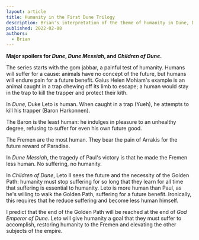 ```yaml
---
layout: article
title: Humanity in the First Dune Trilogy
description: Brian's interpretation of the theme of humanity in Dune, Dune Messiah, and Children of Dune.
published: 2022-02-08
authors:
  - Brian
---
```

**Major spoilers for *Dune*, *Dune Messiah*, and *Children of Dune*.**

The series starts with the gom jabbar, a painful test of humanity. Humans will suffer for a cause: animals have no concept of the future, but humans will endure pain for a future benefit. Gaius Helen Mohiam's example is an animal caught in a trap chewing off its limb to escape; a human would stay in the trap to kill the trapper and protect their kith.

In *Dune*, Duke Leto is human. When caught in a trap (Yueh), he attempts to kill his trapper (Baron Harkonnen). 

The Baron is the least human: he indulges in pleasure to an unhealthy degree, refusing to suffer for even his own future good.

The Fremen are the most human. They bear the pain of Arrakis for the future reward of Paradise. 

In *Dune Messiah*, the tragedy of Paul's victory is that he made the Fremen less human. No suffering, no humanity.

In *Children of Dune*, Leto II sees the future and the necessity of the Golden Path: humanity must stop suffering for so long that they learn for all time that suffering is essential to humanity. Leto is more human than Paul, as he's willing to walk the Golden Path, suffering for a future benefit. Ironically, this requires that he reduce suffering and become less human himself.

I predict that the end of the Golden Path will be reached at the end of *God Emperor of Dune*. Leto will give humanity a goal that they must suffer to accomplish, restoring humanity to the Fremen and elevating the other subjects of the empire.